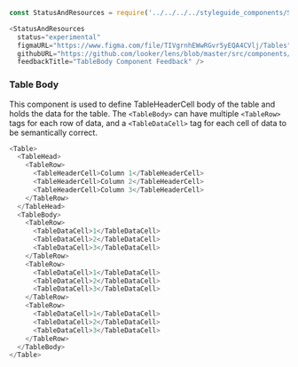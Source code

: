 ```js noeditor
const StatusAndResources = require('../../../../styleguide_components/StatusAndResources').StatusAndResources;

<StatusAndResources
  status="experimental"
  figmaURL="https://www.figma.com/file/TIVgrnhEWwRGvr5yEQA4CVlj/Tables"
  githubURL="https://github.com/looker/lens/blob/master/src/components/Table/TableBody/TableBody.tsx"
  feedbackTitle="TableBody Component Feedback" />
```
### Table Body

This component is used to define TableHeaderCell body of the table and holds the data for the table. The `<TableBody>` can have multiple `<TableRow>` tags for each row of data, and a `<TableDataCell>` tag for each cell of data to be semantically correct.

```js
<Table>
  <TableHead>
    <TableRow>
      <TableHeaderCell>Column 1</TableHeaderCell>
      <TableHeaderCell>Column 2</TableHeaderCell>
      <TableHeaderCell>Column 3</TableHeaderCell>
    </TableRow>
  </TableHead>
  <TableBody>
    <TableRow>
      <TableDataCell>1</TableDataCell>
      <TableDataCell>2</TableDataCell>
      <TableDataCell>3</TableDataCell>
    </TableRow>
    <TableRow>
      <TableDataCell>1</TableDataCell>
      <TableDataCell>2</TableDataCell>
      <TableDataCell>3</TableDataCell>
    </TableRow>
    <TableRow>
      <TableDataCell>1</TableDataCell>
      <TableDataCell>2</TableDataCell>
      <TableDataCell>3</TableDataCell>
    </TableRow>
  </TableBody>
</Table>
```
